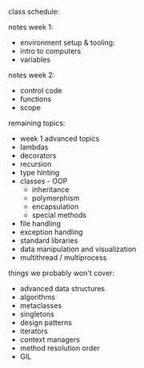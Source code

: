 class schedule: 

notes week 1: 

* environment setup & tooling: 
* intro to computers
* variables

notes week 2: 

* control code 
* functions
* scope

remaining topics: 

* week 1 advanced topics
* lambdas
* decorators
* recursion 
* type hinting
* classes - OOP
    * inheritance
    * polymorphism 
    * encapsulation
    * special methods
* file handling 
* exception handling
* standard libraries
* data manipulation and visualization
* multithread / multiprocess


things we probably won't cover: 
* advanced data structures
* algorithms 
* metaclasses 
* singletons
* design patterns
* iterators 
* context managers
* method resolution order
* GIL
